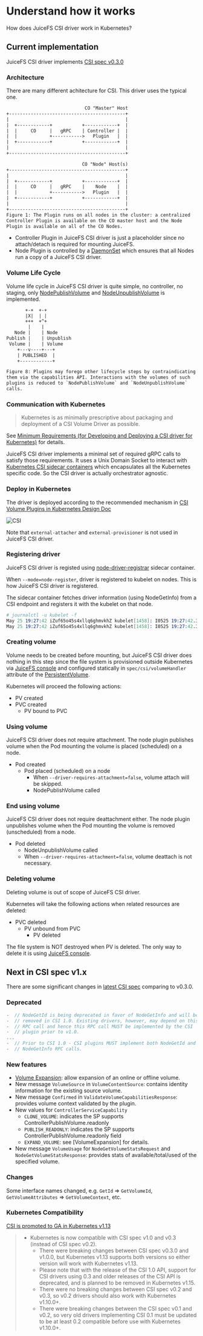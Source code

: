 # Understand how it works

How does JuiceFS CSI driver work in Kubernetes?

## Current implementation

JuiceFS CSI driver implements [CSI spec v0.3.0](https://github.com/container-storage-interface/spec/blob/v0.3.0/spec.md)

### Architecture

There are many different achitecture for CSI. This driver uses the typical one.

```txt
                             CO "Master" Host
+-------------------------------------------+
|                                           |
|  +------------+           +------------+  |
|  |     CO     |   gRPC    | Controller |  |
|  |            +----------->   Plugin   |  |
|  +------------+           +------------+  |
|                                           |
+-------------------------------------------+

                            CO "Node" Host(s)
+-------------------------------------------+
|                                           |
|  +------------+           +------------+  |
|  |     CO     |   gRPC    |    Node    |  |
|  |            +----------->   Plugin   |  |
|  +------------+           +------------+  |
|                                           |
+-------------------------------------------+
Figure 1: The Plugin runs on all nodes in the cluster: a centralized
Controller Plugin is available on the CO master host and the Node
Plugin is available on all of the CO Nodes.
```

* Controller Plugin in JuiceFS CSI driver is just a placeholder since no attach/detach is required for mounting JuiceFS.
* Node Plugin is controlled by a [DaemonSet](https://kubernetes.io/docs/concepts/workloads/controllers/daemonset/) which ensures that all Nodes run a copy of a JuiceFS CSI driver.

### Volume Life Cycle

Volume life cycle in JuiceFS CSI driver is quite simple, no controller, no staging, only [NodePublishVolume](https://github.com/container-storage-interface/spec/blob/v0.3.0/spec.md#nodepublishvolume) and [NodeUnpublishVolume](https://github.com/container-storage-interface/spec/blob/v0.3.0/spec.md#nodeunpublishvolume) is implemented.

```txt
       +-+  +-+
       |X|  | |
       +++  +^+
        |    |
   Node |    | Node
Publish |    | Unpublish
 Volume |    | Volume
    +---v----+---+
    | PUBLISHED  |
    +------------+

Figure 8: Plugins may forego other lifecycle steps by contraindicating
them via the capabilities API. Interactions with the volumes of such
plugins is reduced to `NodePublishVolume` and `NodeUnpublishVolume`
calls.
```

### Communication with Kubernetes

> Kubernetes is as minimally prescriptive about packaging and deployment of a CSI Volume Driver as possible.

See [Minimum Requirements (for Developing and Deploying a CSI driver for Kubernetes)](https://kubernetes-csi.github.io/docs/introduction.html#minimum-requirements-for-developing-and-deploying-a-csi-driver-for-kubernetes) for details.

JuiceFS CSI driver implements a minimal set of required gRPC calls to satisfy those requirements. It uses a Unix Domain Socket to interact with [Kubernetes CSI sidecar containers](https://kubernetes-csi.github.io/docs/sidecar-containers.html) which encapsulates all the Kubernetes specific code. So the CSI driver is actually orchestrator agnostic.

### Deploy in Kubernetes

The driver is deployed according to the recommended mechanism in [CSI Volume Plugins in Kubernetes Design Doc](https://github.com/kubernetes/community/blob/master/contributors/design-proposals/storage/container-storage-interface.md#recommended-mechanism-for-deploying-csi-drivers-on-kubernetes)

![CSI](https://github.com/kubernetes/community/blob/master/contributors/design-proposals/storage/container-storage-interface_diagram1.png?raw=true)

Note that `external-attacher` and `external-provisioner` is not used in JuiceFS CSI driver.

### Registering driver

JuiceFS CSI driver is registed using [node-driver-registrar](https://kubernetes-csi.github.io/docs/node-driver-registrar.html#csi-node-driver-registrar) sidecar container.

When `--mode=node-register`, driver is registered to kubelet on nodes. This is how JuiceFS CSI driver is registered.

The sidecar container fetches driver information (using NodeGetInfo) from a CSI endpoint and registers it with the kubelet on that node.

```s
# journalctl -u kubelet -f
May 25 19:27:42 iZuf65o45s4xllq6ghmvkhZ kubelet[1458]: I0525 19:27:42.360149    1458 csi_plugin.go:111] kubernetes.io/csi: Trying to register a new plugin with name: csi.juicefs.com endpoint: /var/lib/kubelet/plugins/csi.juicefs.com/csi.sock versions: 0.2.0,0.3.0
May 25 19:27:42 iZuf65o45s4xllq6ghmvkhZ kubelet[1458]: I0525 19:27:42.360204    1458 csi_plugin.go:119] kubernetes.io/csi: Register new plugin with name: csi.juicefs.com at endpoint: /var/lib/kubelet/plugins/csi.juicefs.com/csi.sock
```

### Creating volume

Volume needs to be created before mounting, but JuiceFS CSI driver does nothing in this step since the file system is provisioned outside Kubernetes via [JuiceFS console](https://juicefs.com/console/) and configured statically in `spec/csi/volumeHandler` attribute of the [PersistentVolume](https://kubernetes.io/docs/concepts/storage/persistent-volumes/).

Kubernetes will proceed the following actions:

* PV created
* PVC created
  * PV bound to PVC

### Using volume

JuiceFS CSI driver does not require attachment. The node plugin publishes volume when the Pod mounting the volume is placed (scheduled) on a node.

* Pod created
  * Pod placed (scheduled) on a node
    * When `--driver-requires-attachment=false`, volume attach will be skipped.
    * NodePublishVolume called

### End using volume

JuiceFS CSI driver does not require deattachment either. The node plugin unpublishes volume when the Pod mounting the volume is removed (unscheduled) from a node.

* Pod deleted
  * NodeUnpublishVolume called
  * When `--driver-requires-attachment=false`, volume deattach is not necessary.

### Deleting volume

Deleting volume is out of scope of JuiceFS CSI driver.

Kubernetes will take the following actions when related resources are deleted:

* PVC deleted
  * PV unbound from PVC
    * PV deleted

The file system is NOT destroyed when PV is deleted. The only way to delete it is using [JuiceFS console](https://juicefs.com/console/).

## Next in CSI spec v1.x

There are some significant changes in [latest CSI spec](https://github.com/container-storage-interface/spec/blob/master/spec.md) comparing to v0.3.0.

### Deprecated

```go
-  // NodeGetId is being deprecated in favor of NodeGetInfo and will be
-  // removed in CSI 1.0. Existing drivers, however, may depend on this
-  // RPC call and hence this RPC call MUST be implemented by the CSI
-  // plugin prior to v1.0.
...
-  // Prior to CSI 1.0 - CSI plugins MUST implement both NodeGetId and
-  // NodeGetInfo RPC calls.
```

### New features

* [Volume Expansion](https://github.com/container-storage-interface/spec/blob/master/spec.md#controllerexpandvolume): allow expansion of an online or offline volume.
* New message `VolumeSource` in `VolumeContentSource`: contains identity information for the existing source volume.
* New message `Confirmed` in `ValidateVolumeCapabilitiesResponse`: provides volume context validated by the plugin.
* New values for `ControllerServiceCapability`
  * `CLONE_VOLUME`: indicates the SP supports ControllerPublishVolume.readonly
  * `PUBLISH_READONLY`: indicates the SP supports ControllerPublishVolume.readonly field
  * `EXPAND_VOLUME`: see [VolumeExpansion] for details.
* New message `VolumeUsage` for `NodeGetVolumeStatsRequest` and `NodeGetVolumeStatsResponse`: provides stats of available/total/used of the specified volume.

### Changes

Some interface names changed, e.g. `GetId` => `GetVolumeId`, `GetVolumeAttributes` => `GetVolumeContext`, etc.

### Kubernetes Compatibility

[CSI is promoted to GA in Kubernetes v1.13](https://kubernetes.io/blog/2019/01/15/container-storage-interface-ga/)

> * Kubernetes is now compatible with CSI spec v1.0 and v0.3 (instead of CSI spec v0.2).
>   * There were breaking changes between CSI spec v0.3.0 and v1.0.0, but Kubernetes v1.13 supports both versions so either version will work with Kubernetes v1.13.
>   * Please note that with the release of the CSI 1.0 API, support for CSI drivers using 0.3 and older releases of the CSI API is deprecated, and is planned to be removed in Kubernetes v1.15.
>   * There were no breaking changes between CSI spec v0.2 and v0.3, so v0.2 drivers should also work with Kubernetes v1.10.0+.
>   * There were breaking changes between the CSI spec v0.1 and v0.2, so very old drivers implementing CSI 0.1 must be updated to be at least 0.2 compatible before use with Kubernetes v1.10.0+.
